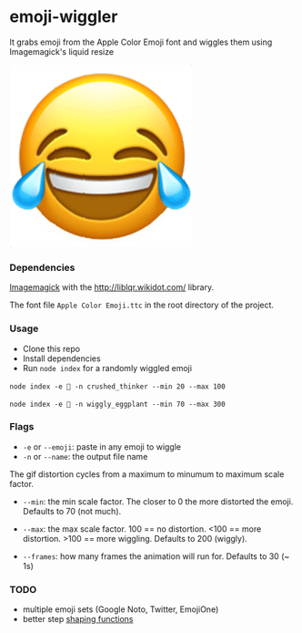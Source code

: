 # emoji-wiggler
It grabs emoji from the Apple Color Emoji font and wiggles them using Imagemagick's liquid resize

![Wiggly Joy Face](/examples/joy.gif?raw=true "Wiggly Joy Face")

### Dependencies
[Imagemagick](https://www.imagemagick.org/script/index.php) with the http://liblqr.wikidot.com/ library.

The font file `Apple Color Emoji.ttc` in the root directory of the project.

### Usage

 * Clone this repo
 * Install dependencies
 * Run `node index` for a randomly wiggled emoji

`node index -e 🤔 -n crushed_thinker --min 20 --max 100`

`node index -e 🍆 -n wiggly_eggplant --min 70 --max 300`

### Flags

* `-e` or `--emoji`: paste in any emoji to wiggle
* `-n` or `--name`: the output file name

The gif distortion cycles from a maximum to minumum to maximum scale factor.

* `--min`: the min scale factor. The closer to 0 the more distorted the emoji. Defaults to 70 (not much).
* `--max`: the max scale factor. 100 == no distortion. <100 == more distortion. >100 == more wiggling. Defaults to 200 (wiggly).

* `--frames`: how many frames the animation will run for. Defaults to 30 (~ 1s)


### TODO

* multiple emoji sets (Google Noto, Twitter, EmojiOne)
* better step [shaping functions](www.flickr.com/photos/kynd/9546075099/)
